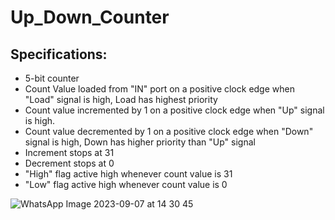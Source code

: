 # Up_Down_Counter
## Specifications:
* 5-bit counter 
* Count Value loaded from "IN" port on a positive clock 
edge when "Load" signal is high, Load has highest priority 
* Count value incremented by 1 on a positive clock edge 
when "Up" signal is high. 
* Count value decremented by 1 on a positive clock edge 
when "Down" signal is high, Down has higher priority than 
"Up" signal 
* Increment stops at 31 
* Decrement stops at 0 
* "High" flag active high whenever count value is 31 
* "Low" flag active high whenever count value is 0

 ![WhatsApp Image 2023-09-07 at 14 30 45](https://github.com/BassantAhmedElbakry/Up_Down_Counter/assets/104600321/e9226cdd-7fbd-4a87-907d-19339037fd71)

 
